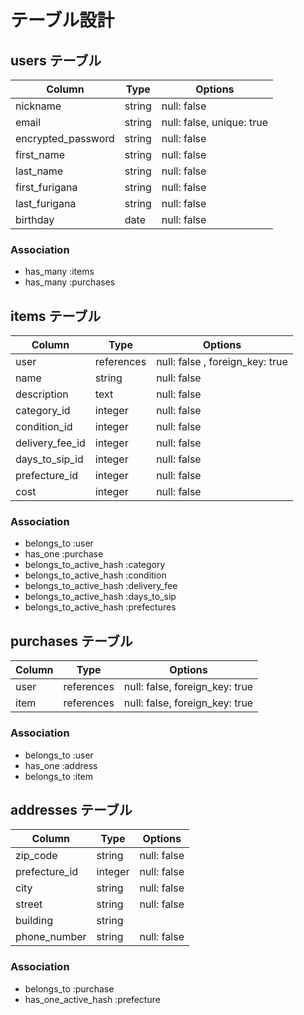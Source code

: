 # テーブル設計

## users テーブル

| Column             | Type   | Options                   |
| ------------------ | ------ | ------------------------- |
| nickname           | string | null: false               |
| email              | string | null: false, unique: true |
| encrypted_password | string | null: false               |
| first_name         | string | null: false               |
| last_name          | string | null: false               |
| first_furigana     | string | null: false               |
| last_furigana      | string | null: false               |
| birthday           | date   | null: false               |

### Association

- has_many :items
- has_many :purchases

## items テーブル

| Column          | Type       | Options                         |
| --------------- | ---------- | ------------------------------- |
| user            | references | null: false , foreign_key: true |
| name            | string     | null: false                     |
| description     | text       | null: false                     |
| category_id     | integer    | null: false                     |
| condition_id    | integer    | null: false                     |
| delivery_fee_id | integer    | null: false                     |
| days_to_sip_id  | integer    | null: false                     |
| prefecture_id   | integer    | null: false                     |
| cost            | integer    | null: false                     |

### Association

- belongs_to :user
- has_one :purchase
- belongs_to_active_hash :category
- belongs_to_active_hash :condition
- belongs_to_active_hash :delivery_fee
- belongs_to_active_hash :days_to_sip
- belongs_to_active_hash :prefectures

## purchases テーブル

| Column | Type       | Options                        |
| ------ | ---------- | ------------------------------ |
| user   | references | null: false, foreign_key: true |
| item   | references | null: false, foreign_key: true |

### Association

- belongs_to :user
- has_one :address
- belongs_to :item

## addresses テーブル

| Column        | Type    | Options     |
| ------------- | ------- | ----------- |
| zip_code      | string  | null: false |
| prefecture_id | integer | null: false |
| city          | string  | null: false |
| street        | string  | null: false |
| building      | string  |
| phone_number  | string  | null: false |

### Association

- belongs_to :purchase
- has_one_active_hash :prefecture

